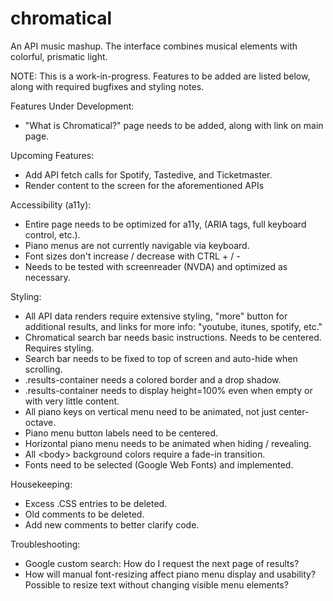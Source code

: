 # chromatical
An API music mashup. The interface combines musical elements with colorful, prismatic light. 

NOTE: This is a work-in-progress. Features to be added are listed below, along with required bugfixes and styling notes.

Features Under Development:
  + "What is Chromatical?" page needs to be added, along with link on main page.

Upcoming Features:
  + Add API fetch calls for Spotify, Tastedive, and Ticketmaster.
  + Render content to the screen for the aforementioned APIs

Accessibility (a11y):
  + Entire page needs to be optimized for a11y, (ARIA tags, full keyboard control, etc.).
  + Piano menus are not currently navigable via keyboard.
  + Font sizes don't increase / decrease with CTRL + / -
  + Needs to be tested with screenreader (NVDA) and optimized as necessary.

Styling:
  + All API data renders require extensive styling, "more" button for additional results, and links for more info: "youtube, itunes, spotify, etc."
  + Chromatical search bar needs basic instructions. Needs to be centered. Requires styling.
  + Search bar needs to be fixed to top of screen and auto-hide when scrolling.
  + .results-container needs a colored border and a drop shadow.
  + .results-container needs to display height=100% even when empty or with very little content.
  + All piano keys on vertical menu need to be animated, not just center-octave.
  + Piano menu button labels need to be centered.
  + Horizontal piano menu needs to be animated when hiding / revealing.
  + All \<body\> background colors require a fade-in transition.
  + Fonts need to be selected (Google Web Fonts) and implemented.
  
Housekeeping:
  + Excess .CSS entries to be deleted.
  + Old comments to be deleted.
  + Add new comments to better clarify code.
 
Troubleshooting:
  + Google custom search: How do I request the next page of results?
  + How will manual font-resizing affect piano menu display and usability? Possible to resize text without changing visible menu elements?
  

